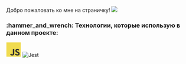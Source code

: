 <p align="left">
 <abc>
  <br>Добро пожаловать ко мне на страничку! <img src="https://user-images.githubusercontent.com/42378118/110234147-e3259600-7f4e-11eb-95be-0c4047144dea.gif" width="30"><br>
 </abc>
</p> 
<h3 align="left">:hammer_and_wrench: Технологии, которые использую в данном проекте:</h3>
<p align="left">
    <img src="https://raw.githubusercontent.com/devicons/devicon/master/icons/javascript/javascript-original.svg" alt="javascript" width="40" height="40"/>
    <img src="https://pbs.twimg.com/profile_images/821713465245102080/mMtKIMax_normal.jpgg" alt="Jest" width="20" height="40"/>
</p>
